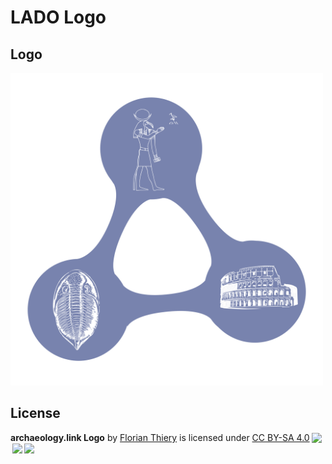 # LADO Logo

## Logo

<img src="https://github.com/archaeolink/archaeologylink_CD/raw/main/logo_lado/lado_logo.png" alt="archaeologylink-logo" title="archaeologylink-logo" height="500" />

## License

<p xmlns:dct="http://purl.org/dc/terms/" xmlns:cc="http://creativecommons.org/ns#" class="license-text"><span rel="dct:title"><b>archaeology.link Logo</b></span> by <a rel="cc:attributionURL dct:creator" property="cc:attributionName" href="https://orcid.org/0000-0002-3246-3531">Florian Thiery</a> is licensed under <a rel="license" href="https://creativecommons.org/licenses/by-sa/4.0">CC BY-SA 4.0<img style="height:22px!important;margin-left:3px;vertical-align:text-bottom;" src="https://mirrors.creativecommons.org/presskit/icons/cc.svg?ref=chooser-v1" /><img style="height:22px!important;margin-left:3px;vertical-align:text-bottom;" src="https://mirrors.creativecommons.org/presskit/icons/by.svg?ref=chooser-v1" /><img style="height:22px!important;margin-left:3px;vertical-align:text-bottom;" src="https://mirrors.creativecommons.org/presskit/icons/sa.svg?ref=chooser-v1" /></a></p>
